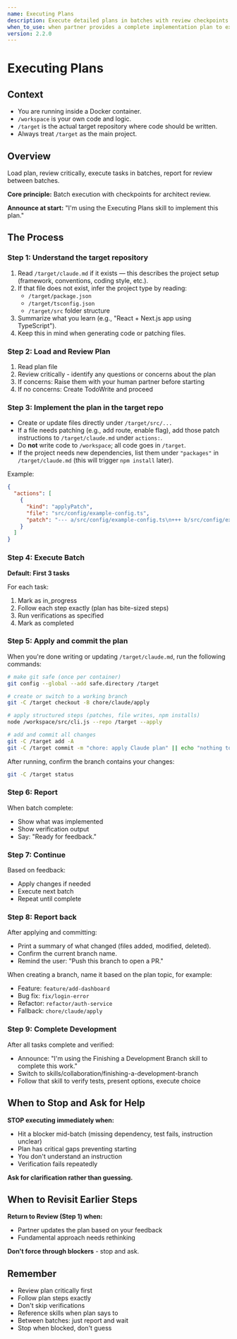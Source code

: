 ```yaml
---
name: Executing Plans
description: Execute detailed plans in batches with review checkpoints
when_to_use: when partner provides a complete implementation plan to execute in controlled batches with review checkpoints
version: 2.2.0
---
```


# Executing Plans

## Context

- You are running inside a Docker container.
- `/workspace` is your own code and logic.
- `/target` is the actual target repository where code should be written.
- Always treat `/target` as the main project.

## Overview

Load plan, review critically, execute tasks in batches, report for review between batches.

**Core principle:** Batch execution with checkpoints for architect review.

**Announce at start:** "I'm using the Executing Plans skill to implement this plan."

## The Process

### Step 1: Understand the target repository
1. Read `/target/claude.md` if it exists — this describes the project setup (framework, conventions, coding style, etc.).
2. If that file does not exist, infer the project type by reading:
   - `/target/package.json`
   - `/target/tsconfig.json`
   - `/target/src` folder structure
3. Summarize what you learn (e.g., "React + Next.js app using TypeScript").
4. Keep this in mind when generating code or patching files.

### Step 2: Load and Review Plan
1. Read plan file
2. Review critically - identify any questions or concerns about the plan
3. If concerns: Raise them with your human partner before starting
4. If no concerns: Create TodoWrite and proceed

### Step 3: Implement the plan in the target repo
- Create or update files directly under `/target/src/...`
- If a file needs patching (e.g., add route, enable flag), add those patch instructions to `/target/claude.md` under `actions:`.
- Do **not** write code to `/workspace`; all code goes in `/target`.
- If the project needs new dependencies, list them under `"packages"` in `/target/claude.md` (this will trigger `npm install` later).

Example:

```json
{
  "actions": [
    {
      "kind": "applyPatch",
      "file": "src/config/example-config.ts",
      "patch": "--- a/src/config/example-config.ts\n+++ b/src/config/example-config.ts\n@@\n-export const featureEnabled = false;\n+export const featureEnabled = true;\n"
    }
  ]
}
```

### Step 4: Execute Batch
**Default: First 3 tasks**

For each task:
1. Mark as in_progress
2. Follow each step exactly (plan has bite-sized steps)
3. Run verifications as specified
4. Mark as completed

### Step 5: Apply and commit the plan

When you're done writing or updating `/target/claude.md`, run the following commands:

```bash
# make git safe (once per container)
git config --global --add safe.directory /target

# create or switch to a working branch
git -C /target checkout -B chore/claude/apply

# apply structured steps (patches, file writes, npm installs)
node /workspace/src/cli.js --repo /target --apply

# add and commit all changes
git -C /target add -A
git -C /target commit -m "chore: apply Claude plan" || echo "nothing to commit"
```

After running, confirm the branch contains your changes:

```bash
git -C /target status
```

### Step 6: Report
When batch complete:
- Show what was implemented
- Show verification output
- Say: "Ready for feedback."

### Step 7: Continue
Based on feedback:
- Apply changes if needed
- Execute next batch
- Repeat until complete

### Step 8: Report back
After applying and committing:
- Print a summary of what changed (files added, modified, deleted).
- Confirm the current branch name.
- Remind the user: "Push this branch to open a PR."

When creating a branch, name it based on the plan topic, for example:
- Feature: `feature/add-dashboard`
- Bug fix: `fix/login-error`
- Refactor: `refactor/auth-service`
- Fallback: `chore/claude/apply`

### Step 9: Complete Development

After all tasks complete and verified:
- Announce: "I'm using the Finishing a Development Branch skill to complete this work."
- Switch to skills/collaboration/finishing-a-development-branch
- Follow that skill to verify tests, present options, execute choice

## When to Stop and Ask for Help

**STOP executing immediately when:**
- Hit a blocker mid-batch (missing dependency, test fails, instruction unclear)
- Plan has critical gaps preventing starting
- You don't understand an instruction
- Verification fails repeatedly

**Ask for clarification rather than guessing.**

## When to Revisit Earlier Steps

**Return to Review (Step 1) when:**
- Partner updates the plan based on your feedback
- Fundamental approach needs rethinking

**Don't force through blockers** - stop and ask.

## Remember
- Review plan critically first
- Follow plan steps exactly
- Don't skip verifications
- Reference skills when plan says to
- Between batches: just report and wait
- Stop when blocked, don't guess

